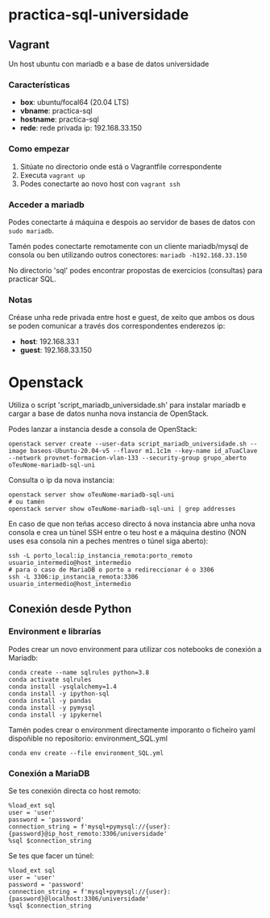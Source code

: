 # practica-sql-universidade

## Vagrant
Un host ubuntu con mariadb e a base de datos universidade
### Características
* **box**: ubuntu/focal64 (20.04 LTS)
* **vbname**: practica-sql
* **hostname**: practica-sql
* **rede**: rede privada ip: 192.168.33.150

### Como empezar
1. Sitúate no directorio onde está o Vagrantfile correspondente
2. Executa `vagrant up`
3. Podes conectarte ao novo host con `vagrant ssh`

### Acceder a mariadb
Podes conectarte á máquina e despois ao servidor de bases de datos con `sudo mariadb`.

Tamén podes conectarte remotamente con un cliente mariadb/mysql de consola ou ben utilizando outros conectores: `mariadb -h192.168.33.150`

No directorio 'sql' podes encontrar propostas de exercicios (consultas) para practicar SQL.

### Notas
Créase unha rede privada entre host e guest, de xeito que ambos os dous se poden comunicar a través dos correspondentes enderezos ip:
* **host**: 192.168.33.1
* **guest**: 192.168.33.150

# Openstack

Utiliza o script 'script_mariadb_universidade.sh' para instalar mariadb e cargar a base de datos nunha nova instancia de OpenStack.

Podes lanzar a instancia desde a consola de OpenStack:
```
openstack server create --user-data script_mariadb_universidade.sh --image baseos-Ubuntu-20.04-v5 --flavor m1.1c1m --key-name id_aTuaClave --network provnet-formacion-vlan-133 --security-group grupo_aberto oTeuNome-mariadb-sql-uni
```

Consulta o ip da nova instancia:
```
openstack server show oTeuNome-mariadb-sql-uni
# ou tamén
openstack server show oTeuNome-mariadb-sql-uni | grep addresses
```

En caso de que non teñas acceso directo á nova instancia abre unha nova consola e crea un túnel SSH entre o teu host e a máquina destino (NON uses esa consola nin a peches mentres o túnel siga aberto):
```
ssh -L porto_local:ip_instancia_remota:porto_remoto usuario_intermedio@host_intermedio
# para o caso de MariaDB o porto a redireccionar é o 3306
ssh -L 3306:ip_instancia_remota:3306 usuario_intermedio@host_intermedio
```
## Conexión desde Python

### Environment e librarías

Podes crear un novo environment para utilizar cos notebooks de conexión a Mariadb:

```
conda create --name sqlrules python=3.8
conda activate sqlrules
conda install -ysqlalchemy=1.4
conda install -y ipython-sql
conda install -y pandas
conda install -y pymysql
conda install -y ipykernel
```
Tamén podes crear o environment directamente imporanto o ficheiro yaml dispoñible no repositorio: environment_SQL.yml

```
conda env create --file environment_SQL.yml
```

### Conexión a MariaDB

Se tes conexión directa co host remoto:
```
%load_ext sql
user = 'user'
password = 'password'
connection_string = f'mysql+pymysql://{user}:{password}@ip_host_remoto:3306/universidade'
%sql $connection_string
```

Se tes que facer un túnel:
```
%load_ext sql
user = 'user'
password = 'password'
connection_string = f'mysql+pymysql://{user}:{password}@localhost:3306/universidade'
%sql $connection_string
```



